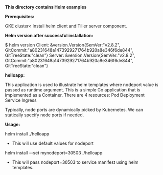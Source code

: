 **This directory contains Helm examples**

**Prerequisites:**

GKE cluster<
Install helm client and Tiller server component.

**Helm version after successful installation:**

$ helm version
Client: &version.Version{SemVer:"v2.8.2", GitCommit:"a80231648a1473929271764b920a8e346f6de844", GitTreeState:"clean"}
Server: &version.Version{SemVer:"v2.8.2", GitCommit:"a80231648a1473929271764b920a8e346f6de844", GitTreeState:"clean"}

**helloapp:**

This application is used to illustrate helm templates where nodeport value is passed as runtime argument.
This is a simple Go application that is implemented as a Container. There are 4 resources:
Pod
Deployment
Service
Ingress

Typically, node ports are dynamically picked by Kubernetes. We can statically specify 
node ports if needed.

**Usage:**

helm install ./helloapp
- This will use default values for nodeport

helm install --set mynodeport=30503 ./helloapp
- This will pass nodeport=30503 to service manifest using helm templates. 
